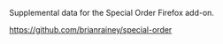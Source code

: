 Supplemental data for the Special Order Firefox add-on. 

https://github.com/brianrainey/special-order
